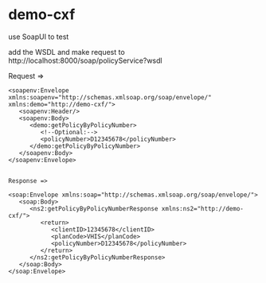 # demo-cxf

use SoapUI to test

add the WSDL and make request to http://localhost:8000/soap/policyService?wsdl



Request =>


```
<soapenv:Envelope xmlns:soapenv="http://schemas.xmlsoap.org/soap/envelope/" xmlns:demo="http://demo-cxf/">
   <soapenv:Header/>
   <soapenv:Body>
      <demo:getPolicyByPolicyNumber>
         <!--Optional:-->
         <policyNumber>D12345678</policyNumber>
      </demo:getPolicyByPolicyNumber>
   </soapenv:Body>
</soapenv:Envelope>

```

```

Response =>

<soap:Envelope xmlns:soap="http://schemas.xmlsoap.org/soap/envelope/">
   <soap:Body>
      <ns2:getPolicyByPolicyNumberResponse xmlns:ns2="http://demo-cxf/">
         <return>
            <clientID>12345678</clientID>
            <planCode>VHIS</planCode>
            <policyNumber>D12345678</policyNumber>
         </return>
      </ns2:getPolicyByPolicyNumberResponse>
   </soap:Body>
</soap:Envelope>


```


